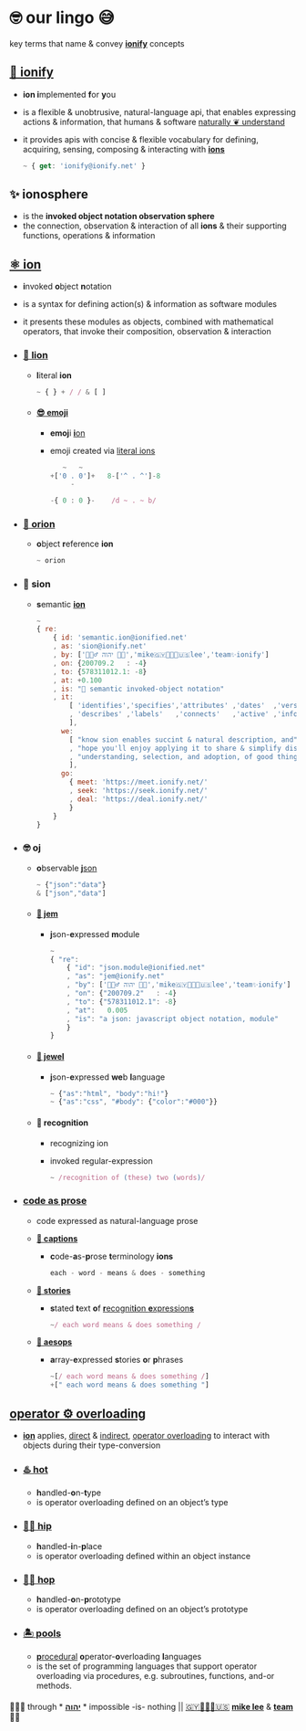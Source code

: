 # 🤓 our lingo 😅

key terms that name & convey **[ionify](#ionify)** concepts

## [🧬 ionify](README.md#ionify)

+ **ion i**mplemented **f**or **y**ou
+ is a flexible & unobtrusive, natural-language api, that enables expressing
  actions & information, that humans & software
  [naturally ❦ understand](VISION.md#vision)
+ it provides apis with concise & flexible vocabulary for defining, acquiring,
  sensing, composing & interacting with [**ions**](#ion)

  ```js
  ~ { get: 'ionify@ionify.net' }
  ```

## ✨ ionosphere

+ is the **invoked object notation observation sphere**
+ the connection, observation & interaction of all **ions** & their supporting
  functions, operations & information

## [⚛︎ ion](ions/ion.md#ion)

+ **i**nvoked **o**bject **n**otation
+ is a syntax for defining action(s) & information as software modules
+ it presents these modules as objects, combined with mathematical operators, that invoke
  their composition, observation & interaction

+ ### [🦁 lion](ions/lions.md#lions)

  + **l**iteral **ion**

    ```js
    ~ { } + / / & [ ]
    ```

  + #### [😎 emoji](https://ionified.github.io/anemojii-ions.iskitz.net/)

    + **emoj**i [**i**on](#ion)
    + emoji created via [literal ions](#lion)

      ```js
         ~   ~
      +['0 . 0']+   8-['^ . ^']-8
           -

      -{ 0 : 0 }-    /d ~ . ~ b/
      ```

+ ### [💫 orion](ions/ion.md#form)

  + **o**bject **r**eference **ion**

    ```js
    ~ orion
    ```

+ ### 🌱 sion

  + **s**emantic [**ion**](#⚛︎-ion)

    ```js
    ~
    { re:
        { id: 'semantic.ion@ionified.net'
        , as: 'sion@ionify.net'
        , by: ['🙇🏾‍♂️ יהוה 🤲🏾','mike🇬🇾👨🏾‍💻🇺🇸lee','team✨ionify']
        , on: {200709.2   : -4}
        , to: {578311012.1: -8}
        , at: +0.100
        , is: "🌱 semantic invoked-object notation"
        , it:
            [ 'identifies','specifies','attributes' ,'dates'  ,'versions'
            , 'describes' ,'labels'   ,'connects'   ,'active' ,'information'
            ],
          we:
            [ "know sion enables succint & natural description, and"
            , "hope you'll enjoy applying it to share & simplify discovery,"
            , "understanding, selection, and adoption, of good things ✨🤲🏾✨"
            ],
          go:
            { meet: 'https://meet.ionify.net/'
            , seek: 'https://seek.ionify.net/'
            , deal: 'https://deal.ionify.net/'
            }
        }
    }
    ```

+ ### 🤓 oj

  + **o**bservable [**j**son](//json.org)

    ```js
    ~ {"json":"data"}
    & ["json","data"]
    ```

  + #### [💎 jem](ions/jems.md#jems)

    + **j**son-**e**xpressed **m**odule

      ```js
      ~
      { "re":
          { "id": "json.module@ionified.net"
          , "as": "jem@ionify.net"
          , "by": ['🙇🏾‍♂️ יהוה 🤲🏾','mike🇬🇾👨🏾‍💻🇺🇸lee','team✨ionify']
          , "on": {"200709.2"   : -4}
          , "to": {"578311012.1": -8}
          , "at":   0.005
          , "is": "a json: javascript object notation, module"
          }
      }
      ```

  + #### [💍 jewel](ions/jewels.md#jewels)

    + **j**son-**e**xpressed **we**b **l**anguage

      ```js
      ~ {"as":"html", "body":"hi!"}
      ~ {"as":"css", "#body": {"color":"#000"}}
      ```

  + #### 🤩 recognition

    + recognizing ion
    + invoked regular-expression

      ```js
      ~ /recognition of (these) two (words)/
      ```

+ ### [code as prose](http://captions.ionify.net)

  + code expressed as natural-language prose

  + [**📝 captions**](http://captions.ionify.net)

    + **c**ode-**a**s-**p**rose **t**erminology **ions**

      ```javascript
      each - word - means & does - something
      ```

  + [**📖 stories**](ions/stories.md#stories)

    + **s**tated **t**ext **o**f [**r**ecognit**i**on **e**xpression**s**](#recognition)

      ```javascript
      ~/ each word means & does something /
      ```

  + [**📜 aesops**](LINGO.md#aesop)

    + **a**rray-**e**xpressed **s**tories **o**r **p**hrases

      ```javascript
      ~[/ each word means & does something /]
      +[" each word means & does something "]
      ```

## [operator ⚙️ overloading](ions/ion.md#function)

+ [**ion**](#ion) applies,
[direct](ions/ion.md#python) &
[indirect](ions/ion.md#javascript),
[operator overloading](https://en.wikipedia.org/wiki/Operator_overloading)
to interact with objects during their type-conversion

+ ### [♨️ hot](ions/ion.md#java)

  + **h**andled-**o**n-**t**ype
  + is operator overloading defined on an object’s type

+ ### [💃🏾 hip](ions/ion.md#javascript)

  + **h**andled-**i**n-**p**lace
  + is operator overloading defined within an object instance

+ ### [🕺🏾 hop](ions/ion.md#javascript)

  + **h**andled-**o**n-**p**rototype
  + is operator overloading defined on an object’s prototype

+ ### [🏝 pools](ions/ion.md#other-languages)

  + [**p**rocedural](https://en.wikipedia.org/wiki/List_of_programming_languages_by_type#Procedural_languages)
    **o**perator-**o**verloading **l**anguages
  + is the set of programming languages that support operator overloading via procedures,
    e.g. subroutines, functions, and-or methods.

####

🙇🏾‍♂️ through * [**יהוה**](LICENSE.txt#L1) * impossible -is- nothing ||
[🇬🇾👨🏾‍💻🇺🇸](https://en.wikipedia.org/wiki/Guyana)
[**mike lee**](https://github.com/iskitz) &
[**team**](https://team.ionify.net/)
🤲🏾
